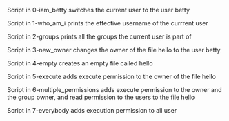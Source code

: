 Script in 0-iam_betty switches the current user to the user betty

Script in 1-who_am_i prints the effective username of the currrent
user

Script in 2-groups prints all the groups the current user is part 
of

Script in 3-new_owner changes the owner of the file hello to the
user betty

Script in 4-empty creates an empty file called hello

Script in 5-execute adds execute permission to the owner of the
file hello

Script in 6-multiple_permissions adds execute permission to the
owner and the group owner, and read permission to the users to
the file hello

Script in 7-everybody adds execution permission to all user

